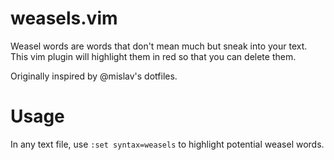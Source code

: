 weasels.vim
===

Weasel words are words that  don't mean much but sneak into your text. This vim plugin will highlight them in red so that you can delete them.

Originally inspired by @mislav's dotfiles.

Usage
===

In any text file, use `:set syntax=weasels` to highlight potential weasel words.
